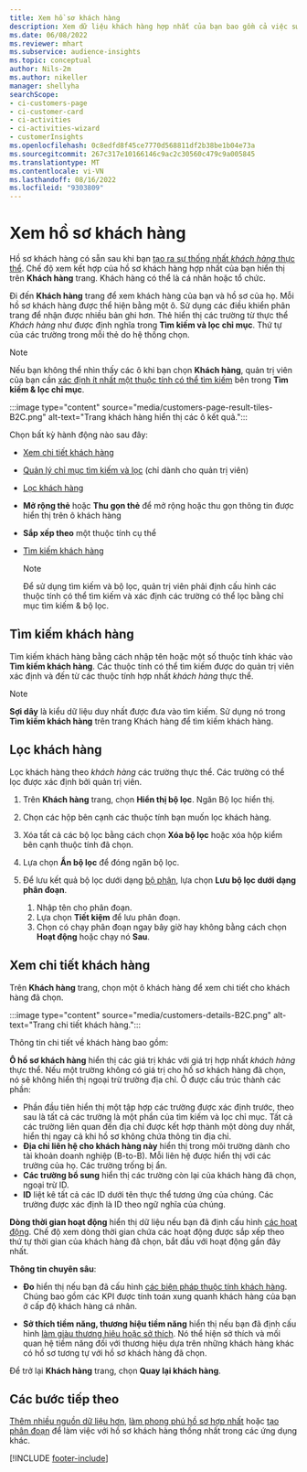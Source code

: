 ```yaml
---
title: Xem hồ sơ khách hàng
description: Xem dữ liệu khách hàng hợp nhất của bạn bao gồm cả việc sử dụng tìm kiếm và bộ lọc
ms.date: 06/08/2022
ms.reviewer: mhart
ms.subservice: audience-insights
ms.topic: conceptual
author: Nils-2m
ms.author: nikeller
manager: shellyha
searchScope:
- ci-customers-page
- ci-customer-card
- ci-activities
- ci-activities-wizard
- customerInsights
ms.openlocfilehash: 0c8edfd8f45ce7770d568811df2b38be1b04e73a
ms.sourcegitcommit: 267c317e10166146c9ac2c30560c479c9a005845
ms.translationtype: MT
ms.contentlocale: vi-VN
ms.lasthandoff: 08/16/2022
ms.locfileid: "9303809"
---
```

# <a name="view-customer-profiles"></a>Xem hồ sơ khách hàng

Hồ sơ khách hàng có sẵn sau khi bạn [tạo ra sự thống nhất *khách hàng* thực thể](data-unification.md). Chế độ xem kết hợp của hồ sơ khách hàng hợp nhất của bạn hiển thị trên **Khách hàng** trang. Khách hàng có thể là cá nhân hoặc tổ chức.

Đi đến **Khách hàng** trang để xem khách hàng của bạn và hồ sơ của họ. Mỗi hồ sơ khách hàng được thể hiện bằng một ô. Sử dụng các điều khiển phân trang để nhận được nhiều bản ghi hơn. Thẻ hiển thị các trường từ thực thể *Khách hàng* như được định nghĩa trong **Tìm kiếm và lọc chỉ mục**. Thứ tự của các trường trong mỗi thẻ do hệ thống chọn.

> [!NOTE]
> Nếu bạn không thể nhìn thấy các ô khi bạn chọn **Khách hàng**, quản trị viên của bạn cần [xác định ít nhất một thuộc tính có thể tìm kiếm](search-filter-index.md) bên trong **Tìm kiếm & lọc chỉ mục**.

:::image type="content" source="media/customers-page-result-tiles-B2C.png" alt-text="Trang khách hàng hiển thị các ô kết quả.":::

Chọn bất kỳ hành động nào sau đây:
- [Xem chi tiết khách hàng](#view-customer-details)
- [Quản lý chỉ mục tìm kiếm và lọc](search-filter-index.md) (chỉ dành cho quản trị viên)
- [Lọc khách hàng](#filter-customers)
- **Mở rộng thẻ** hoặc **Thu gọn thẻ** để mở rộng hoặc thu gọn thông tin được hiển thị trên ô khách hàng
- **Sắp xếp theo** một thuộc tính cụ thể
- [Tìm kiếm khách hàng](#search-for-customers)

  > [!NOTE]
  > Để sử dụng tìm kiếm và bộ lọc, quản trị viên phải định cấu hình các thuộc tính có thể tìm kiếm và xác định các trường có thể lọc bằng chỉ mục tìm kiếm & bộ lọc.

## <a name="search-for-customers"></a>Tìm kiếm khách hàng

Tìm kiếm khách hàng bằng cách nhập tên hoặc một số thuộc tính khác vào **Tìm kiếm khách hàng**. Các thuộc tính có thể tìm kiếm được do quản trị viên xác định và đến từ các thuộc tính hợp nhất *khách hàng* thực thể.

> [!NOTE]
> **Sợi dây** là kiểu dữ liệu duy nhất được đưa vào tìm kiếm. Sử dụng nó trong **Tìm kiếm khách hàng** trên trang Khách hàng để tìm kiếm khách hàng.

## <a name="filter-customers"></a>Lọc khách hàng

Lọc khách hàng theo *khách hàng* các trường thực thể. Các trường có thể lọc được xác định bởi quản trị viên.

1. Trên **Khách hàng** trang, chọn **Hiển thị bộ lọc**. Ngăn Bộ lọc hiển thị.

1. Chọn các hộp bên cạnh các thuộc tính bạn muốn lọc khách hàng.

1. Xóa tất cả các bộ lọc bằng cách chọn **Xóa bộ lọc** hoặc xóa hộp kiểm bên cạnh thuộc tính đã chọn.

1. Lựa chọn **Ẩn bộ lọc** để đóng ngăn bộ lọc.

1. Để lưu kết quả bộ lọc dưới dạng [bộ phận](segments.md), lựa chọn **Lưu bộ lọc dưới dạng phân đoạn**.
   1. Nhập tên cho phân đoạn.
   1. Lựa chọn **Tiết kiệm** để lưu phân đoạn.
   1. Chọn có chạy phân đoạn ngay bây giờ hay không bằng cách chọn **Hoạt động** hoặc chạy nó **Sau**.

## <a name="view-customer-details"></a>Xem chi tiết khách hàng

Trên **Khách hàng** trang, chọn một ô khách hàng để xem chi tiết cho khách hàng đã chọn.

:::image type="content" source="media/customers-details-B2C.png" alt-text="Trang chi tiết khách hàng.":::

Thông tin chi tiết về khách hàng bao gồm:

**Ô hồ sơ khách hàng** hiển thị các giá trị khác với giá trị hợp nhất *khách hàng* thực thể. Nếu một trường không có giá trị cho hồ sơ khách hàng đã chọn, nó sẽ không hiển thị ngoại trừ trường địa chỉ. Ô được cấu trúc thành các phần:

- Phần đầu tiên hiển thị một tập hợp các trường được xác định trước, theo sau là tất cả các trường là một phần của tìm kiếm và lọc chỉ mục. Tất cả các trường liên quan đến địa chỉ được kết hợp thành một dòng duy nhất, hiển thị ngay cả khi hồ sơ không chứa thông tin địa chỉ.
- **Địa chỉ liên hệ cho khách hàng này** hiển thị trong môi trường dành cho tài khoản doanh nghiệp (B-to-B). Mỗi liên hệ được hiển thị với các trường của họ. Các trường trống bị ẩn.
- **Các trường bổ sung** hiển thị các trường còn lại của khách hàng đã chọn, ngoại trừ ID.
- **ID** liệt kê tất cả các ID dưới tên thực thể tương ứng của chúng. Các trường được xác định là ID theo ngữ nghĩa của chúng.

**Dòng thời gian hoạt động** hiển thị dữ liệu nếu bạn đã định cấu hình [các hoạt động](activities.md). Chế độ xem dòng thời gian chứa các hoạt động được sắp xếp theo thứ tự thời gian của khách hàng đã chọn, bắt đầu với hoạt động gần đây nhất.

**Thông tin chuyên sâu**:

- **Đo** hiển thị nếu bạn đã cấu hình [các biện pháp thuộc tính khách hàng](measures.md). Chúng bao gồm các KPI được tính toán xung quanh khách hàng của bạn ở cấp độ khách hàng cá nhân.

- **Sở thích tiềm năng, thương hiệu tiềm năng** hiển thị nếu bạn đã định cấu hình [làm giàu thương hiệu hoặc sở thích](enrichment-microsoft.md). Nó thể hiện sở thích và mối quan hệ tiềm năng đối với thương hiệu dựa trên những khách hàng khác có hồ sơ tương tự với hồ sơ khách hàng đã chọn.

Để trở lại **Khách hàng** trang, chọn **Quay lại khách hàng**.

## <a name="next-steps"></a>Các bước tiếp theo

[Thêm nhiều nguồn dữ liệu hơn](data-sources.md), [làm phong phú hồ sơ hợp nhất](enrichment-hub.md) hoặc [tạo phân đoạn](segments.md) để làm việc với hồ sơ khách hàng thống nhất trong các ứng dụng khác.

[!INCLUDE [footer-include](includes/footer-banner.md)]
